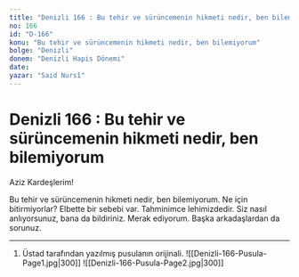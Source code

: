 ```yaml
---
title: "Denizli 166 : Bu tehir ve sürüncemenin hikmeti nedir, ben bilemiyorum"
no: 166
id: "D-166"
konu: "Bu tehir ve sürüncemenin hikmeti nedir, ben bilemiyorum"
bolge: "Denizli"
donem: "Denizli Hapis Dönemi"
date: 
yazar: "Said Nursî"
---
```


# Denizli 166 : Bu tehir ve sürüncemenin hikmeti nedir, ben bilemiyorum

Aziz Kardeşlerim!

Bu tehir ve sürüncemenin hikmeti nedir, ben bilemiyorum. Ne için bitirmiyorlar? Elbette bir sebebi var. Tahminimce lehimizdedir. Siz nasıl anlıyorsunuz, bana da bildiriniz. Merak ediyorum. Başka arkadaşlardan da sorunuz.

***

1. Üstad tarafından yazılmış pusulanın orijinali.
![[Denizli-166-Pusula-Page1.jpg|300]]
![[Denizli-166-Pusula-Page2.jpg|300]]


